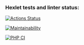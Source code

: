 ### Hexlet tests and linter status:
[![Actions Status](https://github.com/Grigorevv/php-project-lvl1/workflows/hexlet-check/badge.svg)](https://github.com/Grigorevv/php-project-lvl1/actions)

[![Maintainability](https://api.codeclimate.com/v1/badges/06c51de3e2ad22cb0044/maintainability)](https://codeclimate.com/github/Grigorevv/php-project-lvl1/maintainability)

[![PHP CI](https://github.com/Grigorevv/php-project-lvl1/actions/workflows/workflow.yml/badge.svg)](https://github.com/Grigorevv/php-project-lvl1/actions/workflows/workflow.yml)